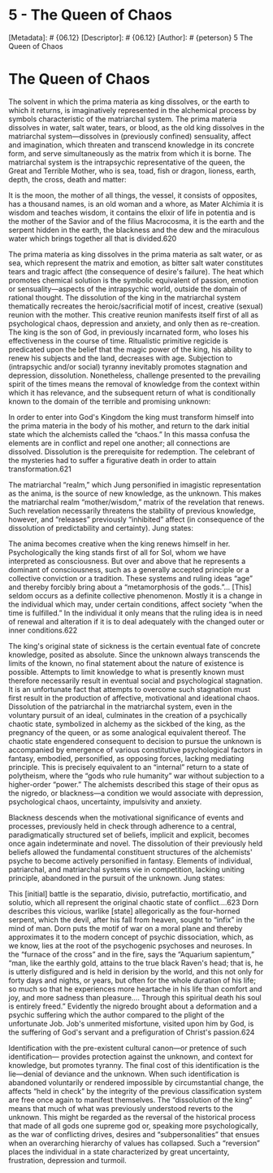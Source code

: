 # 5 - The Queen of Chaos
[Metadata]: # {06.12}
[Descriptor]: # {06.12}
[Author]: # {peterson}
5
The Queen of Chaos
# The Queen of Chaos
The solvent in which the prima materia as king dissolves, or the earth to which
it returns, is imaginatively represented in the alchemical process by symbols
characteristic of the matriarchal system. The prima materia dissolves in water,
salt water, tears, or blood, as the old king dissolves in the matriarchal
system—dissolves in (previously confined) sensuality, affect and imagination,
which threaten and transcend knowledge in its concrete form, and serve
simultaneously as the matrix from which it is borne. The matriarchal system is
the intrapsychic representative of the queen, the Great and Terrible Mother,
who is sea, toad, fish or dragon, lioness, earth, depth, the cross, death and
matter:

It is the moon, the mother of all things, the vessel, it consists of opposites,
has a thousand names, is an old woman and a whore, as Mater Alchimia it is
wisdom and teaches wisdom, it contains the elixir of life in potentia and is
the mother of the Savior and of the filius Macrocosma, it is the earth and the
serpent hidden in the earth, the blackness and the dew and the miraculous water
which brings together all that is divided.620



The prima materia as king dissolves in the prima materia as salt water, or as
sea, which represent the matrix and emotion, as bitter salt water constitutes
tears and tragic affect (the consequence of desire's failure). The heat which
promotes chemical solution is the symbolic equivalent of passion, emotion or
sensuality—aspects of the intrapsychic world, outside the domain of rational
thought. The dissolution of the king in the matriarchal system thematically
recreates the heroic/sacrificial motif of incest, creative (sexual) reunion
with the mother. This creative reunion manifests itself first of all as
psychological chaos, depression and anxiety, and only then as re-creation. The
king is the son of God, in previously incarnated form, who loses his
effectiveness in the course of time. Ritualistic primitive regicide is
predicated upon the belief that the magic power of the king, his ability to
renew his subjects and the land, decreases with age. Subjection to
(intrapsychic and/or social) tyranny inevitably promotes stagnation and
depression, dissolution. Nonetheless, challenge presented to the prevailing
spirit of the times means the removal of knowledge from the context within
which it has relevance, and the subsequent return of what is conditionally
known to the domain of the terrible and promising unknown:

In order to enter into God's Kingdom the king must transform himself into the
prima materia in the body of his mother, and return to the dark initial state
which the alchemists called the “chaos.” In this massa confusa the elements are
in conflict and repel one another; all connections are dissolved. Dissolution
is the prerequisite for redemption. The celebrant of the mysteries had to
suffer a figurative death in order to attain transformation.621



The matriarchal “realm,” which Jung personified in imagistic representation as
the anima, is the source of new knowledge, as the unknown. This makes the
matriarchal realm “mother/wisdom,” matrix of the revelation that renews. Such
revelation necessarily threatens the stability of previous knowledge, however,
and “releases” previously “inhibited” affect (in consequence of the dissolution
of predictability and certainty). Jung states:

The anima becomes creative when the king renews himself in her. Psychologically
the king stands first of all for Sol, whom we have interpreted as
consciousness. But over and above that he represents a dominant of
consciousness, such as a generally accepted principle or a collective
conviction or a tradition. These systems and ruling ideas “age” and thereby
forcibly bring about a “metamorphosis of the gods.”… [This] seldom occurs as a
definite collective phenomenon. Mostly it is a change in the individual which
may, under certain conditions, affect society “when the time is fulfilled.” In
the individual it only means that the ruling idea is in need of renewal and
alteration if it is to deal adequately with the changed outer or inner
conditions.622



The king's original state of sickness is the certain eventual fate of concrete
knowledge, posited as absolute. Since the unknown always transcends the limits
of the known, no final statement about the nature of existence is possible.
Attempts to limit knowledge to what is presently known must therefore
necessarily result in eventual social and psychological stagnation. It is an
unfortunate fact that attempts to overcome such stagnation must first result in
the production of affective, motivational and ideational chaos. Dissolution of
the patriarchal in the matriarchal system, even in the voluntary pursuit of an
ideal, culminates in the creation of a psychically chaotic state, symbolized in
alchemy as the sickbed of the king, as the pregnancy of the queen, or as some
analogical equivalent thereof. The chaotic state engendered consequent to
decision to pursue the unknown is accompanied by emergence of various
constitutive psychological factors in fantasy, embodied, personified, as
opposing forces, lacking mediating principle. This is precisely equivalent to
an “internal” return to a state of polytheism, where the “gods who rule
humanity” war without subjection to a higher-order “power.” The alchemists
described this stage of their opus as the nigredo, or blackness—a condition we
would associate with depression, psychological chaos, uncertainty, impulsivity
and anxiety.

Blackness descends when the motivational significance of events and processes,
previously held in check through adherence to a central, paradigmatically
structured set of beliefs, implicit and explicit, becomes once again
indeterminate and novel. The dissolution of their previously held beliefs
allowed the fundamental constituent structures of the alchemists' psyche to
become actively personified in fantasy. Elements of individual, patriarchal,
and matriarchal systems vie in competition, lacking uniting principle,
abandoned in the pursuit of the unknown. Jung states:

This [initial] battle is the separatio, divisio, putrefactio, mortificatio, and
solutio, which all represent the original chaotic state of conflict….623 Dorn
describes this vicious, warlike [state] allegorically as the four-horned
serpent, which the devil, after his fall from heaven, sought to “infix” in the
mind of man. Dorn puts the motif of war on a moral plane and thereby
approximates it to the modern concept of psychic dissociation, which, as we
know, lies at the root of the psychogenic psychoses and neuroses. In the
“furnace of the cross” and in the fire, says the “Aquarium sapientum,” “man,
like the earthly gold, attains to the true black Raven's head; that is, he is
utterly disfigured and is held in derision by the world, and this not only for
forty days and nights, or years, but often for the whole duration of his life;
so much so that he experiences more heartache in his life than comfort and joy,
and more sadness than pleasure…. Through this spiritual death his soul is
entirely freed.” Evidently the nigredo brought about a deformation and a
psychic suffering which the author compared to the plight of the unfortunate
Job. Job's unmerited misfortune, visited upon him by God, is the suffering of
God's servant and a prefiguration of Christ's passion.624



Identification with the pre-existent cultural canon—or pretence of such
identification— provides protection against the unknown, and context for
knowledge, but promotes tyranny. The final cost of this identification is the
lie—denial of deviance and the unknown. When such identification is abandoned
voluntarily or rendered impossible by circumstantial change, the affects “held
in check” by the integrity of the previous classification system are free once
again to manifest themselves. The “dissolution of the king” means that much of
what was previously understood reverts to the unknown. This might be regarded
as the reversal of the historical process that made of all gods one supreme god
or, speaking more psychologically, as the war of conflicting drives, desires
and “subpersonalities” that ensues when an overarching hierarchy of values has
collapsed. Such a “reversion” places the individual in a state characterized by
great uncertainty, frustration, depression and turmoil.

